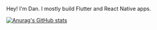 Hey! I'm Dan. I mostly build Flutter and React Native apps.

[![Anurag's GitHub stats](https://github-readme-stats.vercel.app/api?username=danreynolds)](https://github.com/danreynolds/github-readme-stats)
